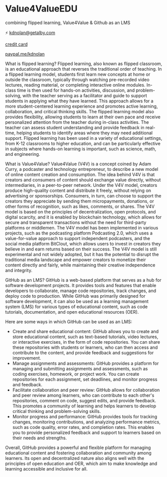 # Value4ValueEDU
combining flipped learning, Value4Value & Github as an LMS

⚡️ [kdnolan@getalby.com](https://getalby.com/p/kdnolan)

[credit card](https://revolut.me/kieranvmuk)

[paypal.me/kdnolan](paypal.me/kdnolan)


What is flipped learning?
Flipped learning, also known as flipped classroom, is an educational approach that reverses the traditional order of teaching. In a flipped learning model, students first learn new concepts at home or outside the classroom, typically through watching pre-recorded video lectures, reading material, or completing interactive online modules. In-class time is then used for hands-on activities, discussion, and problem-solving, with the teacher serving as a facilitator and guide to support students in applying what they have learned. This approach allows for a more student-centered learning experience and promotes active learning, collaboration, and critical thinking skills. The flipped learning model also provides flexibility, allowing students to learn at their own pace and receive personalized attention from the teacher during in-class activities. The teacher can assess student understanding and provide feedback in real-time, helping students to identify areas where they may need additional support. Flipped learning has been used in a variety of educational settings, from K-12 classrooms to higher education, and can be particularly effective in subjects where hands-on learning is important, such as science, math, and engineering.



What is Value4Value?
Value4Value (V4V) is a concept coined by Adam Curry, a podcaster and technology entrepreneur, to describe a new model of online content creation and consumption. The idea behind V4V is that creators and consumers of content should exchange value directly, without intermediaries, in a peer-to-peer network. Under the V4V model, creators produce high-quality content and distribute it freely, without relying on advertising or sponsorships. Consumers, in turn, can choose to support the creators they appreciate by sending them micropayments, donations, or other forms of recognition, such as likes, comments, or shares. The V4V model is based on the principles of decentralization, open protocols, and digital scarcity, and it is enabled by blockchain technology, which allows for secure and transparent transactions without the need for third-party platforms or middlemen. The V4V model has been implemented in various projects, such as the podcasting platform Podcasting 2.0, which uses a value-for-value approach to support independent podcasters, and the social media platform BitClout, which allows users to invest in creators they believe in and earn returns based on their success. The V4V model is still experimental and not widely adopted, but it has the potential to disrupt the traditional media landscape and empower creators to monetize their content directly and fairly, while maintaining their creative independence and integrity.

GitHub as an LMS?
GitHub is a web-based platform that serves as a hub for software development projects. It provides tools and features that enable developers to collaborate, manage code repositories, track changes, and deploy code to production. While GitHub was primarily designed for software development, it can also be used as a learning management system (LMS) for various types of educational content, such as code tutorials, documentation, and open educational resources (OER).

Here are some ways in which GitHub can be used as an LMS:
- Create and share educational content: GitHub allows you to create and store educational content, such as text-based tutorials, video lectures, or interactive exercises, in the form of code repositories. You can share these repositories with students or learners, who can then access and contribute to the content, and provide feedback and suggestions for improvement.
- Manage assignments and assessments: GitHub provides a platform for managing and submitting assignments and assessments, such as coding exercises, homework, or project work. You can create repositories for each assignment, set deadlines, and monitor progress and feedback.
- Facilitate collaboration and peer review: GitHub allows for collaboration and peer review among learners, who can contribute to each other's repositories, comment on code, suggest edits, and provide feedback. This promotes a community of learning and helps learners to develop critical thinking and problem-solving skills.
- Monitor progress and performance: GitHub provides tools for tracking changes, monitoring contributions, and analyzing performance metrics, such as code quality, error rates, and completion rates. This enables you to provide personalized feedback and support to learners based on their needs and strengths.

Overall, GitHub provides a powerful and flexible platform for managing educational content and fostering collaboration and community among learners. Its open and decentralized nature also aligns well with the principles of open education and OER, which aim to make knowledge and learning accessible and inclusive for all.

